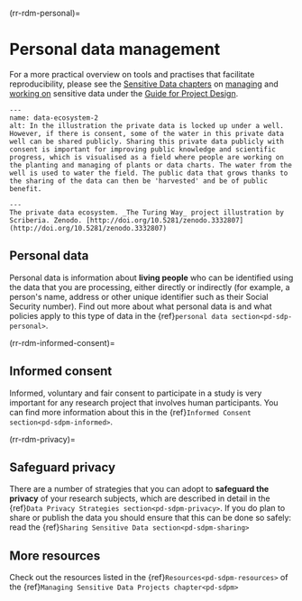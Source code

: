 (rr-rdm-personal)=
# Personal data management

For a more practical overview on tools and practises that facilitate reproducibility, please see the [Sensitive Data chapters](https://book.the-turing-way.org/project-design/sdp.html) on [managing](https://book.the-turing-way.org/project-design/sdpm.html) and [working on](https://book.the-turing-way.org/project-design/sdpw.html) sensitive data under the [Guide for Project Design](https://book.the-turing-way.org/project-design/project-design.html#pd).

```{figure} ../../figures/data-ecosystem.*
---
name: data-ecosystem-2
alt: In the illustration the private data is locked up under a well. However, if there is consent, some of the water in this private data well can be shared publicly. Sharing this private data publicly with consent is important for improving public knowledge and scientific progress, which is visualised as a field where people are working on the planting and managing of plants or data charts. The water from the well is used to water the field. The public data that grows thanks to the sharing of the data can then be 'harvested' and be of public benefit. 

---
The private data ecosystem. _The Turing Way_ project illustration by Scriberia. Zenodo. [http://doi.org/10.5281/zenodo.3332807](http://doi.org/10.5281/zenodo.3332807)
```

## Personal data

Personal data is information about **living people** who can be identified using the data that you are processing, either directly or indirectly (for example, a person's name, address or other unique identifier such as their Social Security number). 
Find out more about what personal data is and what policies apply to this type of data in the {ref}`personal data section<pd-sdp-personal>`.


(rr-rdm-informed-consent)=
## Informed consent

Informed, voluntary and fair consent to participate in a study is very important for any research project that involves human participants. You can find more information about this in the {ref}`Informed Consent section<pd-sdpm-informed>`.


(rr-rdm-privacy)=
## Safeguard privacy
There are a number of strategies that you can adopt to **safeguard the privacy** of your research subjects, which are described in detail in the {ref}`Data Privacy Strategies section<pd-sdpm-privacy>`. If you do plan to share or publish the data you should ensure that this can be done so safely: read the {ref}`Sharing Sensitive Data section<pd-sdpm-sharing>`

## More resources 
Check out the resources listed in the {ref}`Resources<pd-sdpm-resources>` of the {ref}`Managing Sensitive Data Projects chapter<pd-sdpm>` 

